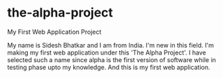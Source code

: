 # the-alpha-project
My First Web Application Project

My name is Sidesh Bhatkar and I am from India. I'm new in this field.
I'm making my first web application under this 'The Alpha Project'.
I have selected such a name since alpha is the first version of software
while in testing phase upto my knowledge. And this is my first web application.
